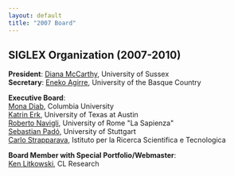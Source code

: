 ```yaml
---
layout: default
title: "2007 Board"
---
```


## SIGLEX Organization (2007-2010)
**President**: [Diana McCarthy](http://www.informatics.susx.ac.uk/research/nlp/mccarthy/mccarthy.html), University of Sussex  
**Secretary**: [Eneko Agirre](http://ji.ehu.es/eneko/), University of the Basque Country

**Executive Board**:  
[Mona Diab](http://www1.cs.columbia.edu/~mdiab/), Columbia University  
[Katrin Erk](http://comp.ling.utexas.edu/erk/), University of Texas at Austin  
[Roberto Navigli](http://www.dsi.uniroma1.it/~navigli/), University of Rome "La Sapienza"  
[Sebastian Padó](http://www.ims.uni-stuttgart.de/~pado),  University of Stuttgart  
[Carlo Strapparava](http://tcc.itc.it/people/strapparava.html), Istituto per la Ricerca Scientifica e Tecnologica

**Board Member with Special Portfolio/Webmaster**:  
[Ken Litkowski](http://clres.com/), CL Research
